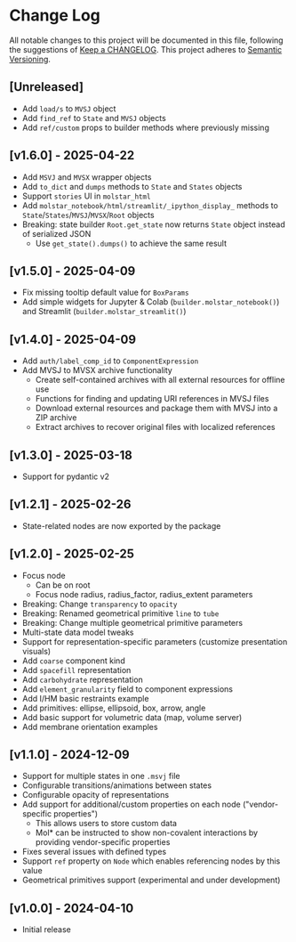 # Change Log
All notable changes to this project will be documented in this file, following the suggestions of [Keep a CHANGELOG](http://keepachangelog.com/). This project adheres to [Semantic Versioning](http://semver.org/).

## [Unreleased]

- Add `load/s` to `MVSJ` object
- Add `find_ref` to `State` and `MVSJ` objects
- Add `ref/custom` props to builder methods where previously missing

## [v1.6.0] - 2025-04-22

- Add `MSVJ` and `MVSX` wrapper objects
- Add `to_dict` and `dumps` methods to `State` and `States` objects
- Support `stories` UI in `molstar_html`
- Add `molstar_notebook/html/streamlit/_ipython_display_` methods to `State`/`States`/`MVSJ`/`MVSX`/`Root` objects
- Breaking: state builder `Root.get_state` now returns `State` object instead of serialized JSON
  - Use `get_state().dumps()` to achieve the same result

## [v1.5.0] - 2025-04-09

- Fix missing tooltip default value for `BoxParams`
- Add simple widgets for Jupyter & Colab (`builder.molstar_notebook()`) and Streamlit (`builder.molstar_streamlit()`)

## [v1.4.0] - 2025-04-09

- Add `auth/label_comp_id` to `ComponentExpression`
- Add MVSJ to MVSX archive functionality
  - Create self-contained archives with all external resources for offline use
  - Functions for finding and updating URI references in MVSJ files
  - Download external resources and package them with MVSJ into a ZIP archive
  - Extract archives to recover original files with localized references

## [v1.3.0] - 2025-03-18

- Support for pydantic v2

## [v1.2.1] - 2025-02-26

- State-related nodes are now exported by the package

## [v1.2.0] - 2025-02-25

- Focus node 
  - Can be on root
  - Focus node radius, radius_factor, radius_extent parameters
- Breaking: Change `transparency` to `opacity`
- Breaking: Renamed geometrical primitive `line` to `tube`
- Breaking: Change multiple geometrical primitive parameters
- Multi-state data model tweaks
- Support for representation-specific parameters (customize presentation visuals)
- Add `coarse` component kind
- Add `spacefill` representation
- Add `carbohydrate` representation
- Add `element_granularity` field to component expressions
- Add I/HM basic restraints example
- Add primitives: ellipse, ellipsoid, box, arrow, angle
- Add basic support for volumetric data (map, volume server)
- Add membrane orientation examples


## [v1.1.0] - 2024-12-09

- Support for multiple states in one `.msvj` file
- Configurable transitions/animations between states
- Configurable opacity of representations
- Add support for additional/custom properties on each node ("vendor-specific properties")
  - This allows users to store custom data 
  - Mol* can be instructed to show non-covalent interactions by providing vendor-specific properties
- Fixes several issues with defined types
- Support `ref` property on `Node` which enables referencing nodes by this value
- Geometrical primitives support (experimental and under development)

## [v1.0.0] - 2024-04-10
- Initial release
